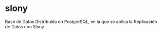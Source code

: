 # slony
Base de Datos Distribuida en PostgreSQL, en la que se aplica la Replicación de Datos con Slony 
